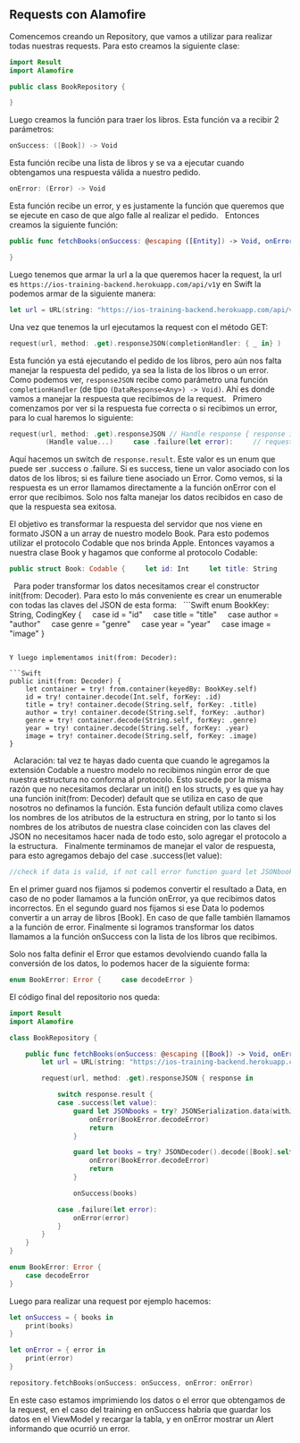 ## Requests con Alamofire

Comencemos creando un Repository, que vamos a utilizar para realizar todas nuestras requests. Para esto creamos la siguiente clase:

```Swift
import Result
import Alamofire

public class BookRepository {

}
```

Luego creamos la función para traer los libros. Esta función va a recibir 2 parámetros:

```Swift
onSuccess: ([Book]) -> Void
```

Esta función recibe una lista de libros y se va a ejecutar cuando obtengamos una respuesta válida a nuestro pedido.

```Swift
onError: (Error) -> Void
```

Esta función recibe un error, y es justamente la función que queremos que se ejecute en caso de que algo falle al realizar el pedido.
 
Entonces creamos la siguiente función:

```Swift
public func fetchBooks(onSuccess: @escaping ([Entity]) -> Void, onError: @escaping (Error) -> Void) {

}
```

Luego tenemos que armar la url a la que queremos hacer la request, la url es `https://ios-training-backend.herokuapp.com/api/v1`y en Swift la podemos armar de la siguiente manera:

```Swift 
let url = URL(string: "https://ios-training-backend.herokuapp.com/api/v1/books")!
```


Una vez que tenemos la url ejecutamos la request con el método GET:

```Swift
request(url, method: .get).responseJSON(completionHandler: { _ in} )
```

Esta función ya está ejecutando el pedido de los libros, pero aún nos falta manejar la respuesta del pedido, ya sea la lista de los libros o un error. Como podemos ver, `responseJSON` recibe como parámetro una función `completionHandler` (de tipo `(DataResponse<Any>) -> Void)`. Ahí es donde vamos a manejar la respuesta que recibimos de la request.
 
Primero comenzamos por ver si la respuesta fue correcta o si recibimos un error, para lo cual haremos lo siguiente:

```Swift
request(url, method: .get).responseJSON // Handle response { response in //check if request was succesful     switch response.result {     case .success(let value):     // request was successful
         (Handle value...)     case .failure(let error):     // request failed so we call the error function         onError(error)     } }
```

Aquí hacemos un switch de `response.result`. Este valor es un enum que puede ser .success o .failure. Si es success, tiene un valor asociado con los datos de los libros; si es failure tiene asociado un Error. Como vemos, si la respuesta es un error llamamos directamente a la función onError con el error que recibimos. Solo nos falta manejar los datos recibidos en caso de que la respuesta sea exitosa.

El objetivo es transformar la respuesta del servidor que nos viene en formato JSON a un array de nuestro modelo Book. Para esto podemos utilizar el protocolo Codable que nos brinda Apple. Entonces vayamos a nuestra clase Book y hagamos que conforme al protocolo Codable:

```Swift
public struct Book: Codable {     let id: Int     let title: String     let author: String     let genre: String     let year: String     let image: String }
```
 
Para poder transformar los datos necesitamos crear el constructor init(from: Decoder). Para esto lo más conveniente es crear un enumerable con todas las claves del JSON de esta forma:   ```Swift
enum BookKey: String, CodingKey {     case id = "id"     case title = "title"     case author = "author"     case genre = "genre"     case year = "year"     case image = "image" }
```

Y luego implementamos init(from: Decoder):

```Swift
public init(from: Decoder) {
    let container = try! from.container(keyedBy: BookKey.self)
    id = try! container.decode(Int.self, forKey: .id)
    title = try! container.decode(String.self, forKey: .title)
    author = try! container.decode(String.self, forKey: .author)
    genre = try! container.decode(String.self, forKey: .genre)
    year = try! container.decode(String.self, forKey: .year)
    image = try! container.decode(String.self, forKey: .image)
}
```
 
Aclaración: tal vez te hayas dado cuenta que cuando le agregamos la extensión Codable a nuestro modelo no recibimos ningún error de que nuestra estructura no conforma al protocolo. Esto sucede por la misma razón que no necesitamos declarar un init() en los structs, y es que ya hay una función init(from: Decoder) default que se utiliza en caso de que nosotros no definamos la función. Esta función default utiliza como claves los nombres de los atributos de la estructura en string, por lo tanto si los nombres de los atributos de nuestra clase coinciden con las claves del JSON no necesitamos hacer nada de todo esto, solo agregar el protocolo a la estructura.
 
Finalmente terminamos de manejar el valor de respuesta, para esto agregamos debajo del case .success(let value):
 
```Swift
//check if data is valid, if not call error function guard let JSONbooks = try? JSONSerialization.data(withJSONObject: value, options: []) else {[1]      onError(BookError.decodeError)     return } //check if data is valid, if not call error function guard let books = try? JSONDecoder().decode([Book].self, from: JSONbooks) else {     onError(BookError.decodeError)     return } // request was successful and data is valid so we call success function onSuccess(books)
```

En el primer guard nos fijamos si podemos convertir el resultado a Data, en caso de no poder llamamos a la función onError, ya que recibimos datos incorrectos. En el segundo guard nos fijamos si ese Data lo podemos convertir a un array de libros [Book]. En caso de que falle también llamamos a la función de error. Finalmente si logramos transformar los datos llamamos a la función onSuccess con la lista de los libros que recibimos.

Solo nos falta definir el Error que estamos devolviendo cuando falla la conversión de los datos, lo podemos hacer de la siguiente forma:

```Swift
enum BookError: Error {     case decodeError }
```

El código final del repositorio nos queda:

```Swift
import Result
import Alamofire

class BookRepository {

	public func fetchBooks(onSuccess: @escaping ([Book]) -> Void, onError: @escaping (Error) -> Void) {
		let url = URL(string: "https://ios-training-backend.herokuapp.com/api/v1/books")!

		request(url, method: .get).responseJSON { response in

			switch response.result {
			case .success(let value):
				guard let JSONbooks = try? JSONSerialization.data(withJSONObject: value, options: []) else {
					onError(BookError.decodeError)
					return
				}

				guard let books = try? JSONDecoder().decode([Book].self, from: JSONbooks) else {
					onError(BookError.decodeError)
					return
				}

				onSuccess(books)

			case .failure(let error):
				onError(error)
			}
		}
	}
}

enum BookError: Error {
	case decodeError
}
```

Luego para realizar una request por ejemplo hacemos: 
 
```Swift
let onSuccess = { books in
	print(books)
}

let onError = { error in
	print(error)
}

repository.fetchBooks(onSuccess: onSuccess, onError: onError)
```

En este caso estamos imprimiendo los datos o el error que obtengamos de la request, en el caso del training en onSuccess habría que guardar los datos en el ViewModel y recargar la tabla, y en onError mostrar un Alert informando que ocurrió un error.